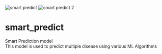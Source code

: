 ![smart predict](https://github.com/arshil7/smart_predict/assets/90548043/4a12d392-be11-454f-8352-e369f4e60e29)
![smart predict 2](https://github.com/arshil7/smart_predict/assets/90548043/9a6b8482-14e2-423a-b6b6-c335948729e8)
# smart_predict
Smart Prediction model  
This model is used to predict multiple disease using various ML Algorithms
